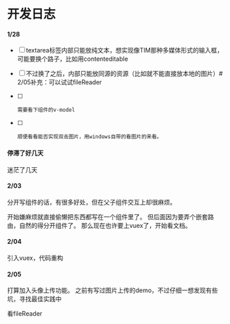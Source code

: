# 开发日志

#### 1/28
- [ ]  textarea标签内部只能放纯文本，想实现像TIM那种多媒体形式的输入框，可能要换个路子，比如用contenteditable



- [ ] 不过换了之后，内部只能放同源的资源（比如就不能直接放本地的图片）# 2/05补充：可以试试fileReader


- [ ] 
      需要看下组件的v-model



- [ ] 
      顺便看看能否实现双击图片，用windows自带的看图片的来看。



#### 停滞了好几天
迷茫了几天


#### 2/03
分开写组件的话，有很多好处，但在父子组件交互上却很麻烦。

开始嫌麻烦就直接偷懒把东西都写在一个组件里了。
但后面因为要弄个嵌套路由，自然的得分开组件了。
那么现在也许要上vuex了，开始看文档。

#### 2/04

引入vuex，代码重构

#### 2/05

打算加入头像上传功能。
之前有写过图片上传的demo，不过仔细一想发现有些坑，寻找最佳实践中

看fileReader
